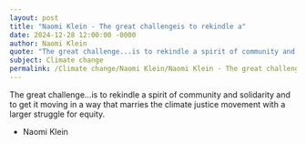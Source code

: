 ```yaml
---
layout: post
title: "Naomi Klein - The great challengeis to rekindle a"
date: 2024-12-28 12:00:00 -0000
author: Naomi Klein
quote: "The great challenge...is to rekindle a spirit of community and solidarity and to get it moving in a way that marries the climate justice movement with a larger struggle for equity."
subject: Climate change
permalink: /Climate change/Naomi Klein/Naomi Klein - The great challengeis to rekindle a
---
```


The great challenge...is to rekindle a spirit of community and solidarity and to get it moving in a way that marries the climate justice movement with a larger struggle for equity.

- Naomi Klein
